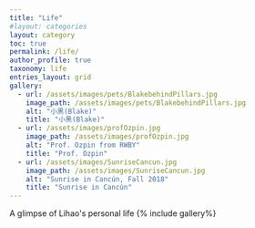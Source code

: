 ```yaml
---
title: "Life"
#layout: categories
layout: category
toc: true
permalink: /life/
author_profile: true
taxonomy: life
entries_layout: grid
gallery:
  - url: /assets/images/pets/BlakebehindPillars.jpg
    image_path: /assets/images/pets/BlakebehindPillars.jpg
    alt: "小黑(Blake)"
    title: "小黑(Blake)"
  - url: /assets/images/profOzpin.jpg
    image_path: /assets/images/profOzpin.jpg
    alt: "Prof. Ozpin from RWBY"
    title: "Prof. Ozpin"
  - url: /assets/images/SunriseCancun.jpg
    image_path: /assets/images/SunriseCancun.jpg
    alt: "Sunrise in Cancún, Fall 2018"
    title: "Sunrise in Cancún"
---
```

A glimpse of Lihao's personal life
{% include gallery%}